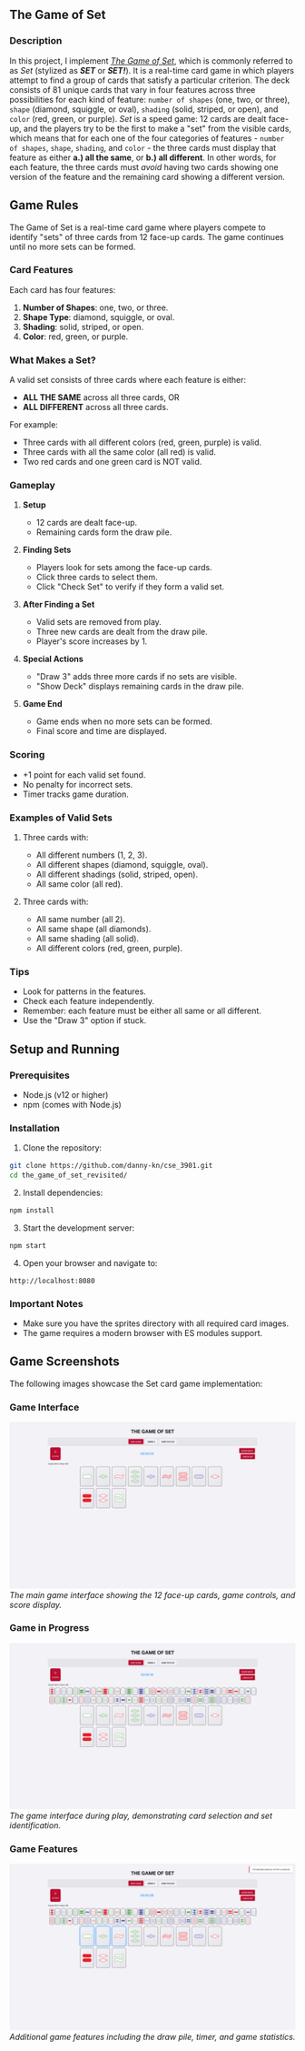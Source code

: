 ## The Game of Set

### Description

In this project, I implement [_The Game of Set_](<https://en.wikipedia.org/wiki/Set_(card_game)>), which is commonly referred to as _Set_ (stylized as **_SET_** or **_SET!_**). It is a real-time card game in which players attempt to find a group of cards that satisfy a particular criterion. The deck consists of 81 unique cards that vary in four features across three possibilities for each kind of feature: `number of shapes` (one, two, or three), `shape` (diamond, squiggle, or oval), `shading` (solid, striped, or open), and `color` (red, green, or purple). _Set_ is a speed game: 12 cards are dealt face-up, and the players try to be the first to make a "set" from the visible cards, which means that for each one of the four categories of features - `number of shapes`, `shape`, `shading`, and `color` - the three cards must display that feature as either **a.) all the same**, or **b.) all different**. In other words, for each feature, the three cards must _avoid_ having two cards showing one version of the feature and the remaining card showing a different version.

## Game Rules

The Game of Set is a real-time card game where players compete to identify "sets" of three cards from 12 face-up cards. The game continues until no more sets can be formed.

### Card Features
Each card has four features:
1. **Number of Shapes**: one, two, or three.
2. **Shape Type**: diamond, squiggle, or oval.
3. **Shading**: solid, striped, or open.
4. **Color**: red, green, or purple.

### What Makes a Set?
A valid set consists of three cards where each feature is either:
- **ALL THE SAME** across all three cards, OR
- **ALL DIFFERENT** across all three cards.

For example:
- Three cards with all different colors (red, green, purple) is valid.
- Three cards with all the same color (all red) is valid.
- Two red cards and one green card is NOT valid.

### Gameplay
1. **Setup**
   - 12 cards are dealt face-up.
   - Remaining cards form the draw pile.

2. **Finding Sets**
   - Players look for sets among the face-up cards.
   - Click three cards to select them.
   - Click "Check Set" to verify if they form a valid set.

3. **After Finding a Set**
   - Valid sets are removed from play.
   - Three new cards are dealt from the draw pile.
   - Player's score increases by 1.

4. **Special Actions**
   - "Draw 3" adds three more cards if no sets are visible.
   - "Show Deck" displays remaining cards in the draw pile.

5. **Game End**
   - Game ends when no more sets can be formed.
   - Final score and time are displayed.

### Scoring
- +1 point for each valid set found.
- No penalty for incorrect sets.
- Timer tracks game duration.

### Examples of Valid Sets
1. Three cards with:
   - All different numbers (1, 2, 3).
   - All different shapes (diamond, squiggle, oval).
   - All different shadings (solid, striped, open).
   - All same color (all red).

2. Three cards with:
   - All same number (all 2).
   - All same shape (all diamonds).
   - All same shading (all solid).
   - All different colors (red, green, purple).

### Tips
- Look for patterns in the features.
- Check each feature independently.
- Remember: each feature must be either all same or all different.
- Use the "Draw 3" option if stuck.

## Setup and Running

### Prerequisites

- Node.js (v12 or higher)
- npm (comes with Node.js)

### Installation

1. Clone the repository:

```bash
git clone https://github.com/danny-kn/cse_3901.git
cd the_game_of_set_revisited/
```

2. Install dependencies:

```bash
npm install
```

3. Start the development server:

```bash
npm start
```

4. Open your browser and navigate to:

```
http://localhost:8080
```

### Important Notes

- Make sure you have the sprites directory with all required card images.
- The game requires a modern browser with ES modules support.

## Game Screenshots

The following images showcase the Set card game implementation:

### Game Interface
![Game Interface](img/img_01.png)
*The main game interface showing the 12 face-up cards, game controls, and score display.*

### Game in Progress
![Game in Progress](img/img_02.png)
*The game interface during play, demonstrating card selection and set identification.*

### Game Features
![Game Features](img/img_03.png)
*Additional game features including the draw pile, timer, and game statistics.*
